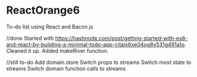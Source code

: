 # ReactOrange6
To-do list using React and Bacon.js

//done
Started with https://hashnode.com/post/getting-started-with-es6-and-react-by-building-a-minimal-todo-app-citaix6xe04og8y531g491a1o.
Cleaned it up.
Added makeRiver function.

//still to-do
Add domain.store
Switch props to streams
Switch most state to streams
Switch domain function calls to streams